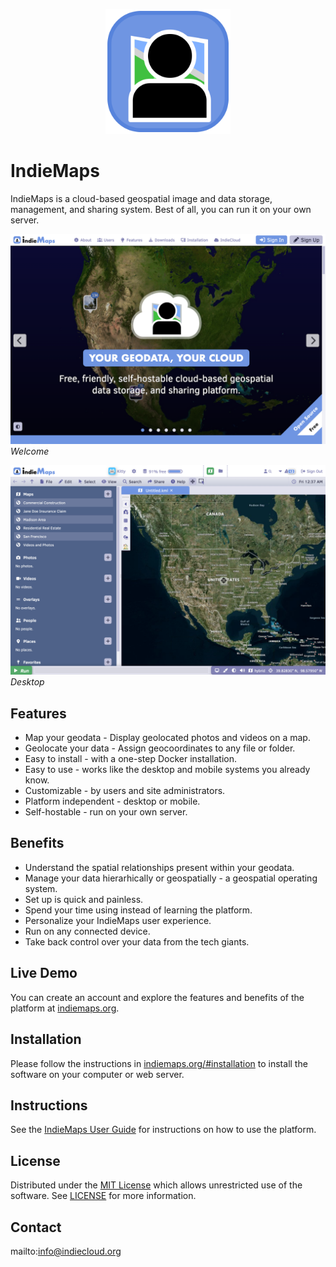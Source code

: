 <p align="center" style="text-align:center">
	<img src="images/logos/logo.svg" width="200">
</p>

# IndieMaps

IndieMaps is a cloud-based geospatial image and data storage, management, and sharing system. Best of all, you can run it on your own server.

![Screen Shot](images/screen-shots/welcome.png)
*Welcome*

![Screen Shot](images/screen-shots/desktop.png)
*Desktop*

## Features

- Map your geodata - Display geolocated photos and videos on a map.
- Geolocate your data - Assign geocoordinates to any file or folder.
- Easy to install - with a one-step Docker installation.
- Easy to use - works like the desktop and mobile systems you already know.
- Customizable - by users and site administrators.
- Platform independent - desktop or mobile.
- Self-hostable - run on your own server.

## Benefits

- Understand the spatial relationships present within your geodata.
- Manage your data hierarhically or geospatially - a geospatial operating system.
- Set up is quick and painless.
- Spend your time using instead of learning the platform.
- Personalize your IndieMaps user experience.
- Run on any connected device.
- Take back control over your data from the tech giants.

## Live Demo

You can create an account and explore the features and benefits of the platform at [indiemaps.org](https://indiemaps.org).

## Installation

Please follow the instructions in [indiemaps.org/#installation](https://indiemaps.org/#installation) to install the software on your computer or web server.

## Instructions

See the [IndieMaps User Guide](https://indiemaps.org/#help) for instructions on how to use the platform.

## License

Distributed under the <a href="https://en.wikipedia.org/wiki/MIT_License">MIT License</a> which allows unrestricted use of the software. See [LICENSE](LICENSE) for more information.

## Contact

mailto:info@indiecloud.org
